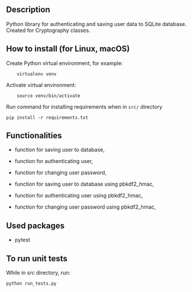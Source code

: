 ## Description

Python library for authenticating and saving user data to SQLite database. Created for Cryptography classes.


## How to install (for Linux, macOS)

Create Python virtual environment, for example:

        virtualenv venv

Activate virtual environment:

        source venv/bin/activate

Run command for installing requirements when in ```src/``` directory

    pip install -r requirements.txt


## Functionalities

- function for saving user to database,
- function for authenticating user,
- function for changing user password,

- function for saving user to database using pbkdf2_hmac,
- function for authenticating user using pbkdf2_hmac,
- function for changing user password using pbkdf2_hmac,

## Used packages

- pytest


## To run unit tests

While in src directory, run:

    python run_tests.py
    